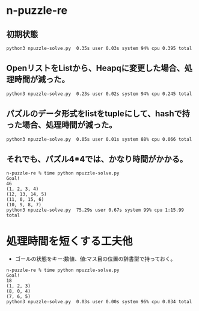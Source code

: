 # n-puzzle-re

## 初期状態
```
python3 npuzzle-solve.py  0.35s user 0.03s system 94% cpu 0.395 total
```

## OpenリストをListから、Heapqに変更した場合、処理時間が減った。
```
python3 npuzzle-solve.py  0.23s user 0.02s system 94% cpu 0.245 total
```

## パズルのデータ形式をlistをtupleにして、hashで持った場合、処理時間が減った。
```
python3 npuzzle-solve.py  0.05s user 0.01s system 88% cpu 0.066 total
```

## それでも、パズル4*4では、かなり時間がかかる。
```
n-puzzle-re % time python npuzzle-solve.py
Goal!
46
(1, 2, 3, 4)
(12, 13, 14, 5)
(11, 0, 15, 6)
(10, 9, 8, 7)
python3 npuzzle-solve.py  75.29s user 0.67s system 99% cpu 1:15.99 total
```

# 処理時間を短くする工夫他
- ゴールの状態をキー:数値、値:マス目の位置の辞書型で持っておく。
```
n-puzzle-re % time python npuzzle-solve.py
Goal!
18
(1, 2, 3)
(8, 0, 4)
(7, 6, 5)
python3 npuzzle-solve.py  0.03s user 0.00s system 96% cpu 0.034 total
```

